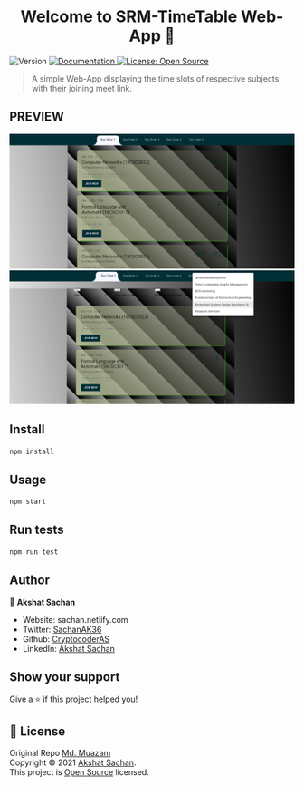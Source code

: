 <h1 align="center">Welcome to SRM-TimeTable Web-App 👋</h1>
<p>
  <img alt="Version" src="https://img.shields.io/badge/version-0.1.0-blue.svg?cacheSeconds=2592000" />
  <a href="to be added" target="_blank">
    <img alt="Documentation" src="https://img.shields.io/badge/documentation-yes-brightgreen.svg" />
  </a>
  <a href="nonee" target="_blank">
    <img alt="License: Open Source" src="https://img.shields.io/badge/License-Open Source-yellow.svg" />
  </a>
  </p>

  > A simple Web-App displaying the time slots of respective subjects with their joining meet link.

  ## PREVIEW

<p align="center">
  <img src="./images/s1.PNG" alt="accessibility text">
  <img src="./images/s2.PNG" title="hover text">
 
</p>

  ## Install

```sh
npm install
```

## Usage

```sh
npm start
```

## Run tests

```sh
npm run test
```


## Author

👤 **Akshat Sachan**

* Website: sachan.netlify.com
* Twitter: [SachanAK36](https://twitter.com/sachanaks36)
* Github: [CryptocoderAS](https://github.com/CryptocoderAS)
* LinkedIn: [Akshat Sachan](https://www.linkedin.com/in/akshat-sachan-58b2921ab/)

## Show your support

Give a ⭐️ if this project helped you!

## 📝 License
Original Repo [Md. Muazam](https://github.com/mmuazam98/mytimetable) <br>
Copyright © 2021 [Akshat Sachan](https://github.com/CryptocoderAS).<br />
This project is [Open Source](none) licensed. <br>

